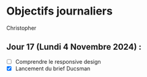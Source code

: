# Objectifs journaliers

Christopher

## Jour 17 (Lundi 4 Novembre 2024) :

- [ ] Comprendre le responsive design
- [X] Lancement du brief Ducsman

